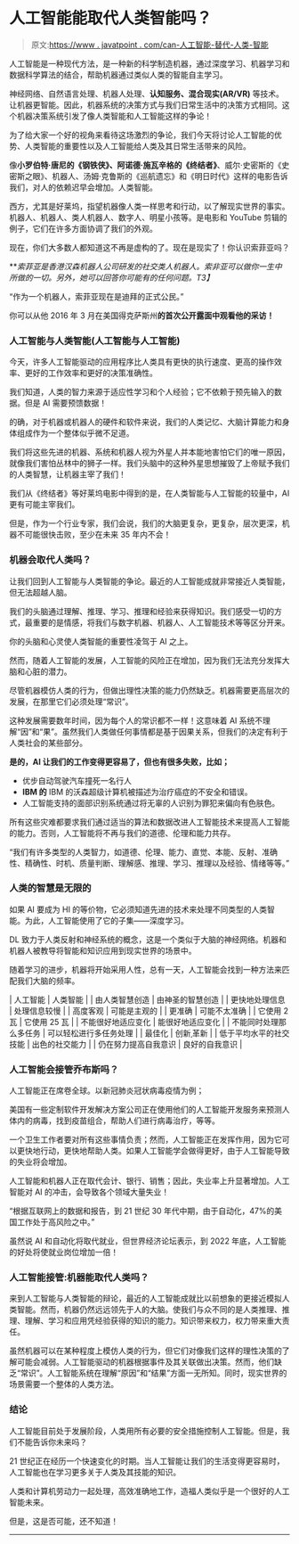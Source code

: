 # 人工智能能取代人类智能吗？

> 原文:[https://www . javatpoint . com/can-人工智能-替代-人类-智能](https://www.javatpoint.com/can-artificial-intelligence-replace-human-intelligence)

人工智能是一种现代方法，是一种新的科学制造机器，通过深度学习、机器学习和数据科学算法的结合，帮助机器通过类似人类的智能自主学习。

神经网络、自然语言处理、机器人处理、**认知服务、混合现实(AR/VR)** 等技术。让机器更智能。因此，机器系统的决策方式与我们日常生活中的决策方式相同。这个机器决策系统引发了像人类智能和人工智能这样的争论！

为了给大家一个好的视角来看待这场激烈的争论，我们今天将讨论人工智能的优势、人类智能的重要性以及人工智能给人类及其日常生活带来的风险。

像**小罗伯特·唐尼的《钢铁侠》、阿诺德·施瓦辛格的《终结者》**、威尔·史密斯的《史密斯之眼》、机器人、汤姆·克鲁斯的《巡航遗忘》和《明日时代》这样的电影告诉我们，对人的依赖迟早会增加。人类智能。

西方，尤其是好莱坞，指望机器像人类一样思考和行动，以了解现实世界的事实。机器人、机器人、类人机器人、数字人、明星小孩等。是电影和 YouTube 剪辑的例子，它们在许多方面协调了我们的外观。

现在，你们大多数人都知道这不再是虚构的了。现在是现实了！你认识索菲亚吗？

***索菲亚是香港汉森机器人公司研发的社交类人机器人。索非亚可以做你一生中所做的一切。另外，她可以回答你可能有的任何问题。*T3】**

“作为一个机器人，索菲亚现在是迪拜的正式公民。”

你可以从他 2016 年 3 月在美国得克萨斯州**的首次公开露面中观看他的采访！**

### 人工智能与人类智能(人工智能与人工智能)

今天，许多人工智能驱动的应用程序比人类具有更快的执行速度、更高的操作效率、更好的工作效率和更好的决策准确性。

我们知道，人类的智力来源于适应性学习和个人经验；它不依赖于预先输入的数据。但是 AI 需要预馈数据！

的确，对于机器或机器人的硬件和软件来说，我们的人类记忆、大脑计算能力和身体组成作为一个整体似乎微不足道。

我们将这些先进的机器、系统和机器人视为外星人并本能地害怕它们的唯一原因，就像我们害怕丛林中的狮子一样。我们头脑中的这种外星思想摧毁了上帝赋予我们的人类智慧，让机器主宰了我们！

我们从《终结者》等好莱坞电影中得到的是，在人类智能与人工智能的较量中，AI 更有可能主宰我们。

但是，作为一个行业专家，我们会说，我们的大脑更复杂，更复杂，层次更深，机器不可能很快击败，至少在未来 35 年内不会！

### 机器会取代人类吗？

让我们回到人工智能与人类智能的争论。最近的人工智能成就非常接近人类智能，但无法超越人脑。

我们的头脑通过理解、推理、学习、推理和经验来获得知识。我们感受一切的方式，最重要的是情感，将我们与数字机器、机器人、人工智能技术等等区分开来。

你的头脑和心灵使人类智能的重要性凌驾于 AI 之上。

然而，随着人工智能的发展，人工智能的风险正在增加，因为我们无法充分发挥大脑和心脏的潜力。

尽管机器模仿人类的行为，但做出理性决策的能力仍然缺乏。机器需要更高层次的发展，在那里它们必须处理“常识”。

这种发展需要数年时间，因为每个人的常识都不一样！这意味着 AI 系统不理解“因”和“果”。虽然我们人类做任何事情都是基于因果关系，但我们的决定有利于人类社会的某些部分。

**是的，AI 让我们的工作变得更容易了，但也有很多失败，比如；**

*   优步自动驾驶汽车撞死一名行人
*   **IBM 的** IBM 的沃森超级计算机被描述为治疗癌症的不安全和错误。
*   人工智能支持的面部识别系统通过将无辜的人识别为罪犯来偏向有色肤色。

所有这些灾难都要求我们通过适当的算法和数据改进人工智能技术来提高人工智能的能力。否则，人工智能将不再与我们的道德、伦理和能力共存。

“我们有许多类型的人类智力，如道德、伦理、能力、直觉、本能、反射、准确性、精确性、时机、质量判断、理解感、推理、学习、推理以及经验、情绪等等。”

### 人类的智慧是无限的

如果 AI 要成为 HI 的等价物，它必须知道先进的技术来处理不同类型的人类智能。为此，人工智能使用了它的子集——深度学习。

DL 致力于人类反射和神经系统的概念，这是一个类似于大脑的神经网络。机器和机器人被教导将智能和知识应用到现实世界的场景中。

随着学习的进步，机器将开始采用人性，总有一天，人工智能会找到一种方法来匹配我们大脑的频率。

| 人工智能 | 人类智能 |
| 由人类智慧创造 | 由神圣的智慧创造 |
| 更快地处理信息 | 处理信息较慢 |
| 高度客观 | 可能是主观的 |
| 更准确 | 可能不太准确 |
| 它使用 2 瓦 | 它使用 25 瓦 |
| 不能很好地适应变化 | 能很好地适应变化 |
| 不能同时处理那么多任务 | 可以轻松进行多任务处理 |
| 最佳化 | 创新ˌ革新 |
| 低于平均水平的社交技能 | 出色的社交能力 |
| 仍在努力提高自我意识 | 良好的自我意识 |

### 人工智能会接管乔布斯吗？

人工智能正在席卷全球。以新冠肺炎冠状病毒疫情为例；

美国有一些定制软件开发解决方案公司正在使用他们的人工智能开发服务来预测人体内的病毒，找到疫苗组合，帮助人们进行病毒治疗，等等。

一个卫生工作者要对所有这些事情负责；然而，人工智能正在发挥作用，因为它可以更快地行动，更快地帮助人类。如果人工智能学会做得更好，由于人工智能导致的失业将会增加。

人工智能和机器人正在取代会计、银行、销售；因此，失业率上升显著增加。人工智能对 AI 的冲击，会导致各个领域大量失业！

“根据互联网上的数据和报告，到 21 世纪 30 年代中期，由于自动化，47%的美国工作处于高风险之中。”

虽然说 AI 和自动化将取代就业，但世界经济论坛表示，到 2022 年底，人工智能的好处将使就业岗位增加一倍！

### 人工智能接管:机器能取代人类吗？

来到人工智能与人类智能的辩论，最近的人工智能成就比以前想象的更接近模拟人类智能。然而，机器仍然远远领先于人的大脑。使我们与众不同的是人类推理、推理、理解、学习和应用凭经验获得的知识的能力。知识带来权力，权力带来重大责任。

虽然机器可以在某种程度上模仿人类的行为，但它们对像我们这样的理性决策的了解可能会减弱。人工智能驱动的机器根据事件及其关联做出决策。然而，他们缺乏“常识”。人工智能系统在理解“原因”和“结果”方面一无所知。同时，现实世界的场景需要一个整体的人类方法。

### 结论

人工智能目前处于发展阶段，人类用所有必要的安全措施控制人工智能。但是，我们不能告诉你未来吗？

21 世纪正在经历一个快速变化的时期。当人工智能让我们的生活变得更容易时，人工智能也在学习更多关于人类及其技能的知识。

人类和计算机劳动力一起处理，高效准确地工作，造福人类似乎是一个很好的人工智能未来。

但是，这是否可能，还不知道！

* * *